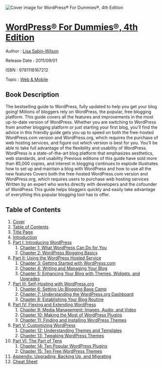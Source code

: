 ![Cover image for WordPress® For Dummies®, 4th Edition](https://imgdetail.ebookreading.net/cover/cover/web_mobile/EB9781118167212.jpg)

[WordPress® For Dummies®, 4th Edition](https://ebookreading.net/view/book/WordPress%C2%AE+For+Dummies%C2%AE%2C+4th+Edition-EB9781118167212_1.html "WordPress® For Dummies®, 4th Edition")
====================================================================================================================

Author : [Lisa Sabin-Wilson](https://ebookreading.net/search/author/Lisa+Sabin-Wilson)

Release Date : 2011/09/01

ISBN : 9781118167212

Topic : [Web & Mobile](https://ebookreading.net/search/category/web-mobile)

Book Description
-----------------

The bestselling guide to WordPress, fully updated to help you get your blog going!
Millions of bloggers rely on WordPress, the popular, free blogging platform. This guide covers all the features and improvements in the most up-to-date version of WordPress. Whether you are switching to WordPress from another blogging platform or just starting your first blog, you'll find the advice in this friendly guide gets you up to speed on both the free-hosted WordPress.com version and WordPress.org, which requires the purchase of web hosting services, and figure out which version is best for you. You'll be able to take full advantage of the flexibility and usability of WordPress.
WordPress is a state-of-the-art blog platform that emphasizes aesthetics, web standards, and usability
Previous editions of this guide have sold more than 85,000 copies, and interest in blogging continues to explode
Illustrates how to set up and maintain a blog with WordPress and how to use all the new features
Covers both the free-hosted WordPress.com version and WordPress.org, which requires users to purchase web hosting services
Written by an expert who works directly with developers and the cofounder of WordPress
This guide helps bloggers quickly and easily take advantage of everything this popular blogging tool has to offer.
              
Table of Contents
-----------------

1. [Cover](https://ebookreading.net/view/book/WordPress%C2%AE+For+Dummies%C2%AE%2C+4th+Edition-EB9781118167212_1.html)
1. [Table of Contents](https://ebookreading.net/view/book/WordPress%C2%AE+For+Dummies%C2%AE%2C+4th+Edition-EB9781118167212_2.html)
1. [Title Page](https://ebookreading.net/view/book/WordPress%C2%AE+For+Dummies%C2%AE%2C+4th+Edition-EB9781118167212_3.html)
1. [Introduction](https://ebookreading.net/view/book/WordPress%C2%AE+For+Dummies%C2%AE%2C+4th+Edition-EB9781118167212_5.html)
1. [Part I: Introducing WordPress](https://ebookreading.net/view/book/WordPress%C2%AE+For+Dummies%C2%AE%2C+4th+Edition-EB9781118167212_6.html)
    1. [Chapter 1: What WordPress Can Do for You](https://ebookreading.net/view/book/WordPress%C2%AE+For+Dummies%C2%AE%2C+4th+Edition-EB9781118167212_7.html)
    1. [Chapter 2: WordPress Blogging Basics](https://ebookreading.net/view/book/WordPress%C2%AE+For+Dummies%C2%AE%2C+4th+Edition-EB9781118167212_8.html)
1. [Part II: Using the WordPress Hosted Service](https://ebookreading.net/view/book/WordPress%C2%AE+For+Dummies%C2%AE%2C+4th+Edition-EB9781118167212_9.html)
    1. [Chapter 3: Getting Started with WordPress.com](https://ebookreading.net/view/book/WordPress%C2%AE+For+Dummies%C2%AE%2C+4th+Edition-EB9781118167212_10.html)
    1. [Chapter 4: Writing and Managing Your Blog](https://ebookreading.net/view/book/WordPress%C2%AE+For+Dummies%C2%AE%2C+4th+Edition-EB9781118167212_11.html)
    1. [Chapter 5: Enhancing Your Blog with Themes, Widgets, and Upgrades](https://ebookreading.net/view/book/WordPress%C2%AE+For+Dummies%C2%AE%2C+4th+Edition-EB9781118167212_12.html)
1. [Part III: Self-Hosting with WordPress.org](https://ebookreading.net/view/book/WordPress%C2%AE+For+Dummies%C2%AE%2C+4th+Edition-EB9781118167212_13.html)
    1. [Chapter 6: Setting Up Blogging Base Camp](https://ebookreading.net/view/book/WordPress%C2%AE+For+Dummies%C2%AE%2C+4th+Edition-EB9781118167212_14.html)
    1. [Chapter 7: Understanding the WordPress.org Dashboard](https://ebookreading.net/view/book/WordPress%C2%AE+For+Dummies%C2%AE%2C+4th+Edition-EB9781118167212_15.html)
    1. [Chapter 8: Establishing Your Blog Routine](https://ebookreading.net/view/book/WordPress%C2%AE+For+Dummies%C2%AE%2C+4th+Edition-EB9781118167212_16.html)
1. [Part IV: Flexing and Extending WordPress](https://ebookreading.net/view/book/WordPress%C2%AE+For+Dummies%C2%AE%2C+4th+Edition-EB9781118167212_17.html)
    1. [Chapter 9: Media Management: Images, Audio, and Video](https://ebookreading.net/view/book/WordPress%C2%AE+For+Dummies%C2%AE%2C+4th+Edition-EB9781118167212_18.html)
    1. [Chapter 10: Making the Most of WordPress Plugins](https://ebookreading.net/view/book/WordPress%C2%AE+For+Dummies%C2%AE%2C+4th+Edition-EB9781118167212_19.html)
    1. [Chapter 11: Finding and Installing WordPress Themes](https://ebookreading.net/view/book/WordPress%C2%AE+For+Dummies%C2%AE%2C+4th+Edition-EB9781118167212_20.html)
1. [Part V: Customizing WordPress](https://ebookreading.net/view/book/WordPress%C2%AE+For+Dummies%C2%AE%2C+4th+Edition-EB9781118167212_21.html)
    1. [Chapter 12: Understanding Themes and Templates](https://ebookreading.net/view/book/WordPress%C2%AE+For+Dummies%C2%AE%2C+4th+Edition-EB9781118167212_22.html)
    1. [Chapter 13: Tweaking WordPress Themes](https://ebookreading.net/view/book/WordPress%C2%AE+For+Dummies%C2%AE%2C+4th+Edition-EB9781118167212_23.html)
1. [Part VI: The Part of Tens](https://ebookreading.net/view/book/WordPress%C2%AE+For+Dummies%C2%AE%2C+4th+Edition-EB9781118167212_24.html)
    1. [Chapter 14: Ten Popular WordPress Plugins](https://ebookreading.net/view/book/WordPress%C2%AE+For+Dummies%C2%AE%2C+4th+Edition-EB9781118167212_25.html)
    1. [Chapter 15: Ten Free WordPress Themes](https://ebookreading.net/view/book/WordPress%C2%AE+For+Dummies%C2%AE%2C+4th+Edition-EB9781118167212_26.html)
1. [Appendix: Upgrading, Backing Up, and Migrating](https://ebookreading.net/view/book/WordPress%C2%AE+For+Dummies%C2%AE%2C+4th+Edition-EB9781118167212_27.html)
1. [Cheat Sheet](https://ebookreading.net/view/book/WordPress%C2%AE+For+Dummies%C2%AE%2C+4th+Edition-EB9781118167212_28.html)
